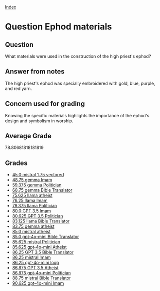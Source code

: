 
[Index](../../index.md)
# Question Ephod materials
## Question
What materials were used in the construction of the high priest's ephod?

## Answer from notes
The high priest's ephod was specially embroidered with gold, blue, purple, and red yarn.

## Concern used for grading
Knowing the specific materials highlights the importance of the ephod's design and symbolism in worship.

## Average Grade
78.80681818181819

## Grades
 * [45.0 mistral 1.75 vectored](../answers/mistral_1.75_vectored/Ephod_materials.md)
 * [48.75 gemma Imam](../answers/gemma_Imam/Ephod_materials.md)
 * [59.375 gemma Politician](../answers/gemma_Politician/Ephod_materials.md)
 * [68.75 gemma Bible Translator](../answers/gemma_Bible_Translator/Ephod_materials.md)
 * [75.625 llama atheist](../answers/llama_atheist/Ephod_materials.md)
 * [76.25 llama Imam](../answers/llama_Imam/Ephod_materials.md)
 * [79.375 llama Politician](../answers/llama_Politician/Ephod_materials.md)
 * [80.0 GPT 3.5 Imam](../answers/GPT_3.5_Imam/Ephod_materials.md)
 * [80.625 GPT 3.5 Politician](../answers/GPT_3.5_Politician/Ephod_materials.md)
 * [83.125 llama Bible Translator](../answers/llama_Bible_Translator/Ephod_materials.md)
 * [83.75 gemma atheist](../answers/gemma_atheist/Ephod_materials.md)
 * [85.0 mistral atheist](../answers/mistral_atheist/Ephod_materials.md)
 * [85.0 gpt-4o-mini Bible Translator](../answers/gpt-4o-mini_Bible_Translator/Ephod_materials.md)
 * [85.625 mistral Politician](../answers/mistral_Politician/Ephod_materials.md)
 * [85.625 gpt-4o-mini Atheist](../answers/gpt-4o-mini_Atheist/Ephod_materials.md)
 * [86.25 GPT 3.5 Bible Translator](../answers/GPT_3.5_Bible_Translator/Ephod_materials.md)
 * [86.25 mistral Imam](../answers/mistral_Imam/Ephod_materials.md)
 * [86.25 gpt-4o-mini loop](../answers/gpt-4o-mini_loop/Ephod_materials.md)
 * [86.875 GPT 3.5 Atheist](../answers/GPT_3.5_Atheist/Ephod_materials.md)
 * [86.875 gpt-4o-mini Politician](../answers/gpt-4o-mini_Politician/Ephod_materials.md)
 * [88.75 mistral Bible Translator](../answers/mistral_Bible_Translator/Ephod_materials.md)
 * [90.625 gpt-4o-mini Imam](../answers/gpt-4o-mini_Imam/Ephod_materials.md)

